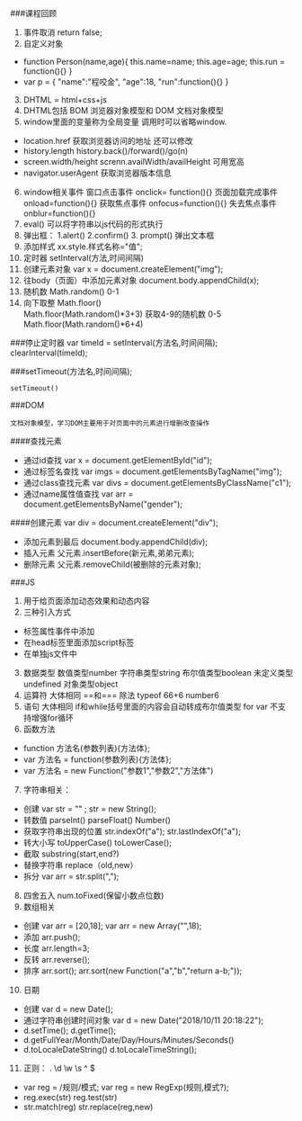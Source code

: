 ###课程回顾
1. 事件取消  return false;
2. 自定义对象 
- function Person(name,age){
	this.name=name;
	this.age=age;
	this.run = function(){}
}
- var p = {
		"name":"程咬金",
		"age":18,
		"run":function(){}
}
3. DHTML = html+css+js
4. DHTML包括 BOM 浏览器对象模型和 DOM 文档对象模型
5. window里面的变量称为全局变量 调用时可以省略window.
- location.href 获取浏览器访问的地址  还可以修改
- history.length   history.back()/forward()/go(n)
- screen.width/height   screnn.availWidth/availHeight 可用宽高 
- navigator.userAgent  获取浏览器版本信息 
6. window相关事件   窗口点击事件  onclick= function(){}   页面加载完成事件 onload=function(){}   获取焦点事件 onfocus=function(){}  失去焦点事件 onblur=function(){}
7. eval() 可以将字符串以js代码的形式执行 
8. 弹出框： 1.alert()   2.confirm()  3. prompt() 弹出文本框
9. 添加样式  xx.style.样式名称="值";
10. 定时器  setInterval(方法,时间间隔)
11. 创建元素对象  var x = document.createElement("img");
12. 往body（页面）中添加元素对象  document.body.appendChild(x);
13. 随机数  Math.random()  0-1
14. 向下取整 Math.floor()   
	    Math.floor(Math.random()*3+3) 
	获取4-9的随机数  0-5   Math.floor(Math.random()*6+4)


###停止定时器
	var timeId = setInterval(方法名,时间间隔);
	clearInterval(timeId);

###setTimeout(方法名,时间间隔);

	setTimeout() 


###DOM 

	文档对象模型，学习DOM主要用于对页面中的元素进行增删改查操作
####查找元素
- 通过id查找
	var x = document.getElementById("id");
- 通过标签名查找
	var imgs = document.getElementsByTagName("img");
- 通过class查找元素
	var divs = document.getElementsByClassName("c1");
- 通过name属性值查找
	var arr = document.getElementsByName("gender");

####创建元素
	var div = document.createElement("div");
- 添加元素到最后 document.body.appendChild(div);
- 插入元素 父元素.insertBefore(新元素,弟弟元素);
- 删除元素  父元素.removeChild(被删除的元素对象);


###JS
1. 用于给页面添加动态效果和动态内容
2. 三种引入方式
- 标签属性事件中添加
- 在head标签里面添加script标签
- 在单独js文件中
3. 数据类型  数值类型number 字符串类型string  布尔值类型boolean 未定义类型undefined 对象类型object
4. 运算符  大体相同  ==和===   除法    typeof 66+6  number6
5. 语句 大体相同 if和while括号里面的内容会自动转成布尔值类型  for var
不支持增强for循环
6. 函数方法  
- function 方法名(参数列表){方法体};
- var 方法名 = function(参数列表){方法体};
- var 方法名 = new Function("参数1","参数2","方法体")
7. 字符串相关：
- 创建  var str = "" ;  str = new String();
- 转数值  parseInt()  parseFloat()  Number()
- 获取字符串出现的位置 str.indexOf("a");  str.lastIndexOf("a");
- 转大小写  toUpperCase()  toLowerCase();
- 截取  substring(start,end?)
- 替换字符串 replace（old,new）
- 拆分  var arr = str.split(",");
8. 四舍五入 num.toFixed(保留小数点位数)
9. 数组相关
-  创建 var arr = [20,18];  var arr = new Array("",18);
-  添加  arr.push();
-  长度  arr.length=3; 
-  反转  arr.reverse();
-  排序  arr.sort();     arr.sort(new Function("a","b","return a-b;"));
10. 日期
- 创建 var d = new Date();
- 通过字符串创建时间对象  var d = new Date("2018/10/11 20:18:22");
- d.setTime();  d.getTime();
- d.getFullYear/Month/Date/Day/Hours/Minutes/Seconds()
- d.toLocaleDateString()  d.toLocaleTimeString();
11. 正则：  .  \d  \w  \s  ^ $
- var reg = /规则/模式;   var reg = new RegExp(规则,模式?);
- reg.exec(str)     reg.test(str)   
- str.match(reg)     str.replace(reg,new)

